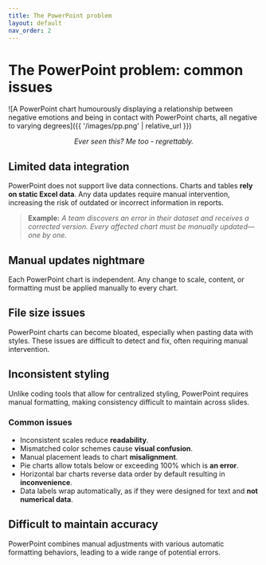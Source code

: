 ```yaml
---
title: The PowerPoint problem
layout: default
nav_order: 2
---
```

# The PowerPoint problem: common issues
![A PowerPoint chart humourously displaying a relationship between negative emotions and being in contact with PowerPoint charts, all negative to varying degrees]({{ '/images/pp.png' | relative_url }})
<p style="text-align:center;"><i>Ever seen this? Me too - regrettably.</i></p>

## Limited data integration
PowerPoint does not support live data connections. Charts and tables **rely on static Excel data**. Any data updates require manual intervention, increasing the risk of outdated or incorrect information in reports.

> **Example:** *A team discovers an error in their dataset and receives a corrected version. Every affected chart must be manually updated—one by one.* 

## Manual updates nightmare
Each PowerPoint chart is independent. Any change to scale, content, or formatting must be applied manually to every chart.

## File size issues  
PowerPoint charts can become bloated, especially when pasting data with styles. These issues are difficult to detect and fix, often requiring manual intervention.  

## Inconsistent styling
Unlike coding tools that allow for centralized styling, PowerPoint requires manual formatting, making consistency difficult to maintain across slides.

### Common issues  
- Inconsistent scales reduce **readability**.  
- Mismatched color schemes cause **visual confusion**.  
- Manual placement leads to chart **misalignment**.
- Pie charts allow totals below or exceeding 100% which is **an error**.
- Horizontal bar charts reverse data order by default resulting in **inconvenience**.
- Data labels wrap automatically, as if they were designed for text and **not numerical data**.

## Difficult to maintain accuracy
PowerPoint combines manual adjustments with various automatic formatting behaviors, leading to a wide range of potential errors.
